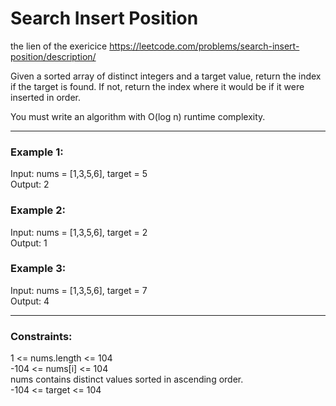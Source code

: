 # Search Insert Position<br>

the lien of the exericice https://leetcode.com/problems/search-insert-position/description/

Given a sorted array of distinct integers and a target value, return the index if the target is found. If not, return the index where it would be if it were inserted in order.

You must write an algorithm with O(log n) runtime complexity.

 ---

### Example 1:<br>

Input: nums = [1,3,5,6], target = 5<br>
Output: 2<br>
 ### Example 2:<br>

Input: nums = [1,3,5,6], target = 2<br>
Output: 1<br>
### Example 3:<br>

Input: nums = [1,3,5,6], target = 7<br>
Output: 4<br>

 ---

### Constraints:<br>

1 <= nums.length <= 104<br>
-104 <= nums[i] <= 104<br>
nums contains distinct values sorted in ascending order.<br>
-104 <= target <= 104<br>
